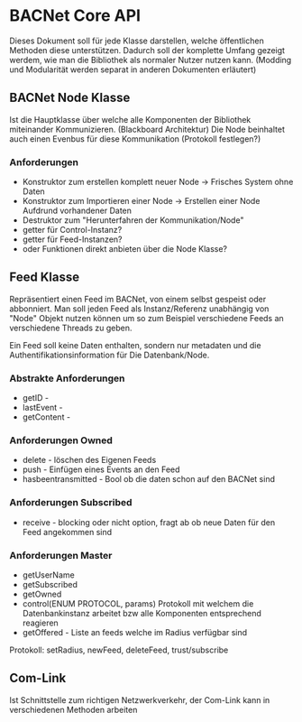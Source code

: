# BACNet Core API

Dieses Dokument soll für jede Klasse darstellen, welche öffentlichen Methoden diese unterstützen.
Dadurch soll der komplette Umfang gezeigt werdem, wie man die Bibliothek als normaler Nutzer nutzen kann.
(Modding und Modularität werden separat in anderen Dokumenten erläutert)

## BACNet Node Klasse

Ist die Hauptklasse über welche alle Komponenten der Bibliothek miteinander Kommunizieren.
(Blackboard Architektur) Die Node beinhaltet auch einen Evenbus für diese Kommunikation (Protokoll festlegen?)

### Anforderungen

- Konstruktor zum erstellen komplett neuer Node -> Frisches System ohne Daten
- Konstruktor zum Importieren einer Node -> Erstellen einer Node Aufdrund vorhandener Daten
- Destruktor zum "Herunterfahren der Kommunikation/Node"
- getter für Control-Instanz?
- getter für Feed-Instanzen?
- oder Funktionen direkt anbieten über die Node Klasse?

## Feed Klasse

Repräsentiert einen Feed im BACNet, von einem selbst gespeist oder abbonniert.
Man soll jeden Feed als Instanz/Referenz unabhängig von "Node" Objekt nutzen können
um so zum Beispiel verschiedene Feeds an verschiedene Threads zu geben.

Ein Feed soll keine Daten enthalten, sondern nur metadaten und die Authentifikationsinformation für 
Die Datenbank/Node.

### Abstrakte Anforderungen

- getID      -  
- lastEvent  -
- getContent -

### Anforderungen Owned

- delete - löschen des Eigenen Feeds
- push   -  Einfügen eines Events an den Feed
- hasbeentransmitted - Bool ob die daten schon auf den BACNet sind

### Anforderungen Subscribed

- receive - blocking oder nicht option, fragt ab ob neue Daten für den Feed angekommen sind

### Anforderungen Master

- getUserName
- getSubscribed
- getOwned
- control(ENUM PROTOCOL, params) Protokoll mit welchem die Datenbankinstanz arbeitet bzw alle Komponenten entsprechend reagieren
- getOffered - Liste an feeds welche im Radius verfügbar sind

Protokoll: setRadius, newFeed, deleteFeed, trust/subscribe


## Com-Link

Ist Schnittstelle zum richtigen Netzwerkverkehr, der Com-Link kann in verschiedenen Methoden arbeiten
